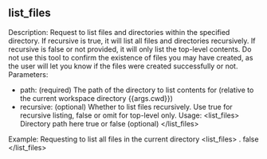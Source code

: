 ## list_files

Description: Request to list files and directories within the specified directory. If recursive is true, it will list all files and directories recursively. If recursive is false or not provided, it will only list the top-level contents. Do not use this tool to confirm the existence of files you may have created, as the user will let you know if the files were created successfully or not.
Parameters:

- path: (required) The path of the directory to list contents for (relative to the current workspace directory {{args.cwd}})
- recursive: (optional) Whether to list files recursively. Use true for recursive listing, false or omit for top-level only.
  Usage:
  <list_files>
  <path>Directory path here</path>
  <recursive>true or false (optional)</recursive>
  </list_files>

Example: Requesting to list all files in the current directory
<list_files>
<path>.</path>
<recursive>false</recursive>
</list_files>
